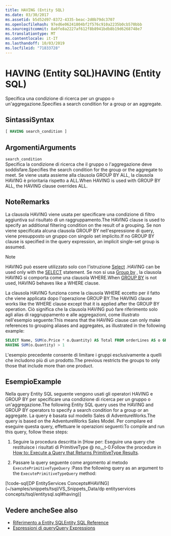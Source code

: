 ```yaml
---
title: HAVING (Entity SQL)
ms.date: 03/30/2017
ms.assetid: b5d52d97-8372-4335-beac-2d0b79dc3707
ms.openlocfilehash: 97ed6e06241804bf2f576c910a2235b0cb570bbb
ms.sourcegitcommit: 8a0fe8a2227af612f8b8941bdb8b19d6268748e7
ms.translationtype: MT
ms.contentlocale: it-IT
ms.lasthandoff: 10/03/2019
ms.locfileid: "71833728"
---
```

# <a name="having-entity-sql"></a><span data-ttu-id="d3728-102">HAVING (Entity SQL)</span><span class="sxs-lookup"><span data-stu-id="d3728-102">HAVING (Entity SQL)</span></span>
<span data-ttu-id="d3728-103">Specifica una condizione di ricerca per un gruppo o un'aggregazione.</span><span class="sxs-lookup"><span data-stu-id="d3728-103">Specifies a search condition for a group or an aggregate.</span></span>  
  
## <a name="syntax"></a><span data-ttu-id="d3728-104">Sintassi</span><span class="sxs-lookup"><span data-stu-id="d3728-104">Syntax</span></span>  
  
```sql  
[ HAVING search_condition ]  
```  
  
## <a name="arguments"></a><span data-ttu-id="d3728-105">Argomenti</span><span class="sxs-lookup"><span data-stu-id="d3728-105">Arguments</span></span>  
 `search_condition`  
 <span data-ttu-id="d3728-106">Specifica la condizione di ricerca che il gruppo o l'aggregazione deve soddisfare.</span><span class="sxs-lookup"><span data-stu-id="d3728-106">Specifies the search condition for the group or the aggregate to meet.</span></span> <span data-ttu-id="d3728-107">Se viene usata assieme alla clausola GROUP BY ALL, la clausola HAVING è prioritaria rispetto a ALL.</span><span class="sxs-lookup"><span data-stu-id="d3728-107">When HAVING is used with GROUP BY ALL, the HAVING clause overrides ALL.</span></span>  
  
## <a name="remarks"></a><span data-ttu-id="d3728-108">Note</span><span class="sxs-lookup"><span data-stu-id="d3728-108">Remarks</span></span>  
 <span data-ttu-id="d3728-109">La clausola HAVING viene usata per specificare una condizione di filtro aggiuntiva sul risultato di un raggruppamento.</span><span class="sxs-lookup"><span data-stu-id="d3728-109">The HAVING clause is used to specify an additional filtering condition on the result of a grouping.</span></span> <span data-ttu-id="d3728-110">Se non viene specificata alcuna clausola GROUP BY nell'espressione di query, viene presupposto un gruppo con singolo set implicito.</span><span class="sxs-lookup"><span data-stu-id="d3728-110">If no GROUP BY clause is specified in the query expression, an implicit single-set group is assumed.</span></span>  
  
> [!NOTE]
> <span data-ttu-id="d3728-111">HAVING può essere utilizzato solo con l'istruzione [Select](select-entity-sql.md) .</span><span class="sxs-lookup"><span data-stu-id="d3728-111">HAVING can be used only with the [SELECT](select-entity-sql.md) statement.</span></span> <span data-ttu-id="d3728-112">Se non si usa [Group by](group-by-entity-sql.md) , la clausola HAVING si comporta come una clausola WHERE.</span><span class="sxs-lookup"><span data-stu-id="d3728-112">When [GROUP BY](group-by-entity-sql.md) is not used, HAVING behaves like a WHERE clause.</span></span>  
  
<span data-ttu-id="d3728-113">La clausola HAVING funziona come la clausola WHERE eccetto per il fatto che viene applicata dopo l'operazione GROUP BY.</span><span class="sxs-lookup"><span data-stu-id="d3728-113">The HAVING clause works like the WHERE clause except that it is applied after the GROUP BY operation.</span></span> <span data-ttu-id="d3728-114">Ciò significa che la clausola HAVING può fare riferimento solo agli alias di raggruppamento e alle aggregazioni, come illustrato nell'esempio seguente:</span><span class="sxs-lookup"><span data-stu-id="d3728-114">This means that the HAVING clause can only make references to grouping aliases and aggregates, as illustrated in the following example:</span></span>
  
```sql  
SELECT Name, SUM(o.Price * o.Quantity) AS Total FROM orderLines AS o GROUP BY o.Product AS Name  
HAVING SUM(o.Quantity) > 1  
```  
  
 <span data-ttu-id="d3728-115">L'esempio precedente consente di limitare i gruppi esclusivamente a quelli che includono più di un prodotto.</span><span class="sxs-lookup"><span data-stu-id="d3728-115">The previous restricts the groups to only those that include more than one product.</span></span>  
  
## <a name="example"></a><span data-ttu-id="d3728-116">Esempio</span><span class="sxs-lookup"><span data-stu-id="d3728-116">Example</span></span>  
 <span data-ttu-id="d3728-117">Nella query Entity SQL seguente vengono usati gli operatori HAVING e GROUP BY per specificare una condizione di ricerca per un gruppo o un'aggregazione.</span><span class="sxs-lookup"><span data-stu-id="d3728-117">The following Entity SQL query uses the HAVING and GROUP BY operators to specify a search condition for a group or an aggregate.</span></span> <span data-ttu-id="d3728-118">La query è basata sul modello Sales di AdventureWorks.</span><span class="sxs-lookup"><span data-stu-id="d3728-118">The query is based on the AdventureWorks Sales Model.</span></span> <span data-ttu-id="d3728-119">Per compilare ed eseguire questa query, effettuare le operazioni seguenti:</span><span class="sxs-lookup"><span data-stu-id="d3728-119">To compile and run this query, follow these steps:</span></span>  
  
1. <span data-ttu-id="d3728-120">Seguire la procedura descritta in [How per: Eseguire una query che restituisce i risultati di PrimitiveType @ no__t-0.</span><span class="sxs-lookup"><span data-stu-id="d3728-120">Follow the procedure in [How to: Execute a Query that Returns PrimitiveType Results](../how-to-execute-a-query-that-returns-primitivetype-results.md).</span></span>  
  
2. <span data-ttu-id="d3728-121">Passare la query seguente come argomento al metodo `ExecutePrimitiveTypeQuery` :</span><span class="sxs-lookup"><span data-stu-id="d3728-121">Pass the following query as an argument to the `ExecutePrimitiveTypeQuery` method:</span></span>  
  
 [!code-sql[DP EntityServices Concepts#HAVING](~/samples/snippets/tsql/VS_Snippets_Data/dp entityservices concepts/tsql/entitysql.sql#having)]  
  
## <a name="see-also"></a><span data-ttu-id="d3728-122">Vedere anche</span><span class="sxs-lookup"><span data-stu-id="d3728-122">See also</span></span>

- [<span data-ttu-id="d3728-123">Riferimento a Entity SQL</span><span class="sxs-lookup"><span data-stu-id="d3728-123">Entity SQL Reference</span></span>](entity-sql-reference.md)
- [<span data-ttu-id="d3728-124">Espressioni di query</span><span class="sxs-lookup"><span data-stu-id="d3728-124">Query Expressions</span></span>](query-expressions-entity-sql.md)
